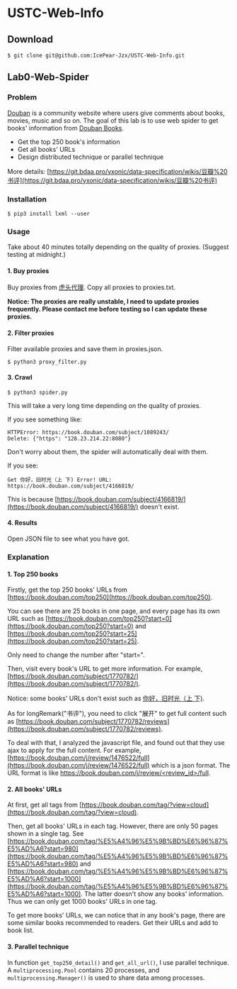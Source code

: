 # USTC-Web-Info

## Download

```shell
$ git clone git@github.com:IcePear-Jzx/USTC-Web-Info.git
```

## Lab0-Web-Spider

### Problem

[Douban](https://www.douban.com) is a community website where users give comments about books, movies, music and so on. 
The goal of this lab is to use web spider to get books' information from [Douban Books](https://book.douban.com).

* Get the top 250 book's information
* Get all books' URLs
* Design distributed technique or parallel technique

More details:
[https://git.bdaa.pro/yxonic/data-specification/wikis/豆瓣%20书评](https://git.bdaa.pro/yxonic/data-specification/wikis/豆瓣%20书评)

### Installation

```shell
$ pip3 install lxml --user
```

### Usage

Take about 40 minutes totally depending on the quality of proxies.
(Suggest testing at midnight.)

#### 1. Buy proxies

Buy proxies from [虎头代理](http://ip.hutoudaili.com). 
Copy all proxies to proxies.txt.

**Notice: The proxies are really unstable, I need to update proxies frequently. Please contact me before testing so I can update these proxies.**

#### 2. Filter proxies

Filter available proxies and save them in proxies.json.

```shell
$ python3 proxy_filter.py
```

#### 3. Crawl

```shell
$ python3 spider.py
```

This will take a very long time depending on the quality of proxies.

If you see something like:

```shell
HTTPError: https://book.douban.com/subject/1089243/
Delete: {"https": "128.23.214.22:8080"}
```

Don't worry about them, the spider will automatically deal with them. 

If you see:

```shell
Get 你好，旧时光（上 下) Error! URL: https://book.douban.com/subject/4166819/
```

This is because [https://book.douban.com/subject/4166819/](https://book.douban.com/subject/4166819/) doesn't exist.

#### 4. Results

Open JSON file to see what you have got.

### Explanation

#### 1. Top 250 books

Firstly, get the top 250 books' URLs from [https://book.douban.com/top250](https://book.douban.com/top250).

You can see there are 25 books in one page, and every page has its own URL such as [https://book.douban.com/top250?start=0](https://book.douban.com/top250?start=0) and [https://book.douban.com/top250?start=25](https://book.douban.com/top250?start=25).

Only need to change the number after "start=".

Then, visit every book's URL to get more information. For example, [https://book.douban.com/subject/1770782/](https://book.douban.com/subject/1770782/).

Notice: some books' URLs don't exist such as [你好，旧时光（上 下)](https://book.douban.com/subject/4166819/).

As for longRemark("书评"), you need to click "展开" to get full content such as [https://book.douban.com/subject/1770782/reviews](https://book.douban.com/subject/1770782/reviews). 

To deal with that, I analyzed the javascript file, and found out that they use ajax to apply for the full content. For example, [https://book.douban.com/j/review/1476522/full](https://book.douban.com/j/review/1476522/full) which is a json format. The URL format is like [https://book.douban.com/j/review/<review_id>/full]().

#### 2. All books' URLs

At first, get all tags from [https://book.douban.com/tag/?view=cloud](https://book.douban.com/tag/?view=cloud). 

Then, get all books' URLs in each tag. However, there are only 50 pages shown in a single tag. 
See [https://book.douban.com/tag/%E5%A4%96%E5%9B%BD%E6%96%87%E5%AD%A6?start=980](https://book.douban.com/tag/%E5%A4%96%E5%9B%BD%E6%96%87%E5%AD%A6?start=980)
and [https://book.douban.com/tag/%E5%A4%96%E5%9B%BD%E6%96%87%E5%AD%A6?start=1000](https://book.douban.com/tag/%E5%A4%96%E5%9B%BD%E6%96%87%E5%AD%A6?start=1000).
The latter doesn't show any books' information. Thus we can only get 1000 books' URLs in one tag.

To get more books' URLs, we can notice that in any book's page, there are some similar books recommended to readers. Get their URLs and add to book list.

#### 3. Parallel technique

In function `get_top250_detail()` and `get_all_url()`, I use parallel technique. A `multiprocessing.Pool` contains 20 processes, and `multiprocessing.Manager()` is used to share data among processes.
